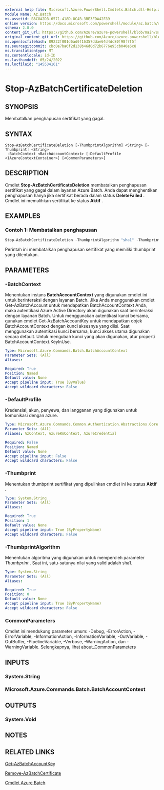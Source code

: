 ```yaml
---
external help file: Microsoft.Azure.PowerShell.Cmdlets.Batch.dll-Help.xml
Module Name: Az.Batch
ms.assetid: B3C8A2DB-6571-418D-8C4B-3BE3FDA42F89
online version: https://docs.microsoft.com/powershell/module/az.batch/stop-azbatchcertificatedeletion
schema: 2.0.0
content_git_url: https://github.com/Azure/azure-powershell/blob/main/src/Batch/Batch/help/Stop-AzBatchCertificateDeletion.md
original_content_git_url: https://github.com/Azure/azure-powershell/blob/main/src/Batch/Batch/help/Stop-AzBatchCertificateDeletion.md
ms.openlocfilehash: 89222f001d6ad0f16357ddae64d4dc80f98f7f5f
ms.sourcegitcommit: cbc0e7ba6f2d138b46d0d72b6776e95cb040e6c8
ms.translationtype: MT
ms.contentlocale: id-ID
ms.lasthandoff: 05/24/2022
ms.locfileid: "145504161"
---
```

# Stop-AzBatchCertificateDeletion

## SYNOPSIS
Membatalkan penghapusan sertifikat yang gagal.

## SYNTAX

```
Stop-AzBatchCertificateDeletion [-ThumbprintAlgorithm] <String> [-Thumbprint] <String>
 -BatchContext <BatchAccountContext> [-DefaultProfile <IAzureContextContainer>] [<CommonParameters>]
```

## DESCRIPTION
Cmdlet **Stop-AzBatchCertificateDeletion** membatalkan penghapusan sertifikat yang gagal dalam layanan Azure Batch.
Anda dapat menghentikan penghapusan hanya jika sertifikat berada dalam status **DeleteFailed** .
Cmdlet ini memulihkan sertifikat ke status **Aktif** .

## EXAMPLES

### Contoh 1: Membatalkan penghapusan
```powershell
Stop-AzBatchCertificateDeletion -ThumbprintAlgorithm "sha1" -Thumbprint "c1e494a415149c5f211c4778b52f2e834a07247c" -BatchContext $Context
```

Perintah ini membatalkan penghapusan sertifikat yang memiliki thumbprint yang ditentukan.

## PARAMETERS

### -BatchContext
Menentukan instans **BatchAccountContext** yang digunakan cmdlet ini untuk berinteraksi dengan layanan Batch.
Jika Anda menggunakan cmdlet Get-AzBatchAccount untuk mendapatkan BatchAccountContext Anda, maka autentikasi Azure Active Directory akan digunakan saat berinteraksi dengan layanan Batch. Untuk menggunakan autentikasi kunci bersama, gunakan cmdlet Get-AzBatchAccountKey untuk mendapatkan objek BatchAccountContext dengan kunci aksesnya yang diisi. Saat menggunakan autentikasi kunci bersama, kunci akses utama digunakan secara default. Untuk mengubah kunci yang akan digunakan, atur properti BatchAccountContext.KeyInUse.

```yaml
Type: Microsoft.Azure.Commands.Batch.BatchAccountContext
Parameter Sets: (All)
Aliases:

Required: True
Position: Named
Default value: None
Accept pipeline input: True (ByValue)
Accept wildcard characters: False
```

### -DefaultProfile
Kredensial, akun, penyewa, dan langganan yang digunakan untuk komunikasi dengan azure.

```yaml
Type: Microsoft.Azure.Commands.Common.Authentication.Abstractions.Core.IAzureContextContainer
Parameter Sets: (All)
Aliases: AzContext, AzureRmContext, AzureCredential

Required: False
Position: Named
Default value: None
Accept pipeline input: False
Accept wildcard characters: False
```

### -Thumbprint
Menentukan thumbprint sertifikat yang dipulihkan cmdlet ini ke status **Aktif** .

```yaml
Type: System.String
Parameter Sets: (All)
Aliases:

Required: True
Position: 1
Default value: None
Accept pipeline input: True (ByPropertyName)
Accept wildcard characters: False
```

### -ThumbprintAlgorithm
Menentukan algoritma yang digunakan untuk memperoleh parameter *Thumbprint* .
Saat ini, satu-satunya nilai yang valid adalah sha1.

```yaml
Type: System.String
Parameter Sets: (All)
Aliases:

Required: True
Position: 0
Default value: None
Accept pipeline input: True (ByPropertyName)
Accept wildcard characters: False
```

### CommonParameters
Cmdlet ini mendukung parameter umum: -Debug, -ErrorAction, -ErrorVariable, -InformationAction, -InformationVariable, -OutVariable, -OutBuffer, -PipelineVariable, -Verbose, -WarningAction, dan -WarningVariable. Selengkapnya, lihat [about_CommonParameters](http://go.microsoft.com/fwlink/?LinkID=113216)

## INPUTS

### System.String

### Microsoft.Azure.Commands.Batch.BatchAccountContext

## OUTPUTS

### System.Void

## NOTES

## RELATED LINKS

[Get-AzBatchAccountKey](./Get-AzBatchAccountKey.md)

[Remove-AzBatchCertificate](./Remove-AzBatchCertificate.md)

[Cmdlet Azure Batch](/powershell/module/Az.Batch/)
